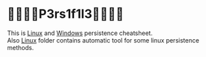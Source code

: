 # :pushpin::pushpin::pushpin::pushpin:P3rs1f1l3:pushpin::pushpin::pushpin::pushpin:

This is [Linux](/Linux) and [Windows](/Windows) persistence cheatsheet. </br>
Also [Linux](/Linux) folder contains automatic tool for some linux persistence methods. </br>

